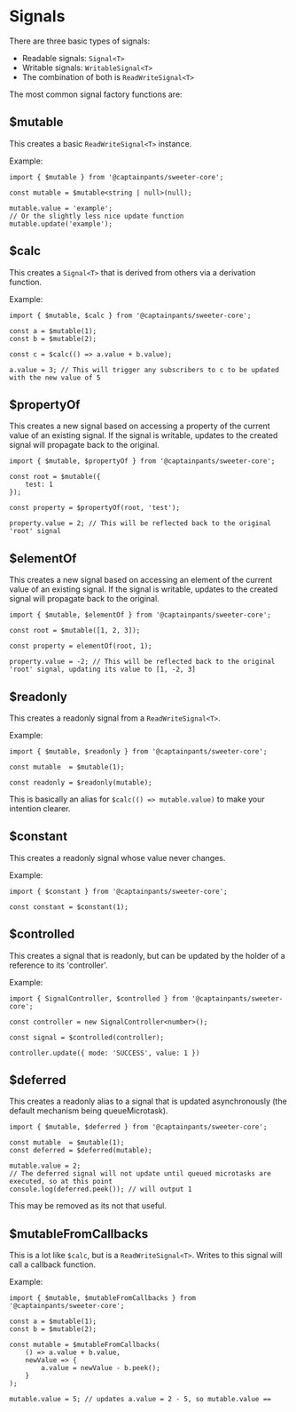 # Signals
There are three basic types of signals:
- Readable signals: `Signal<T>`
- Writable signals: `WritableSignal<T>`
- The combination of both is `ReadWriteSignal<T>`

The most common signal factory functions are:
## $mutable
This creates a basic `ReadWriteSignal<T>` instance.

Example:
```tsx
import { $mutable } from '@captainpants/sweeter-core';

const mutable = $mutable<string | null>(null);

mutable.value = 'example';
// Or the slightly less nice update function
mutable.update('example');
```

## $calc
This creates a `Signal<T>` that is derived from others via a derivation function.

Example:
```tsx
import { $mutable, $calc } from '@captainpants/sweeter-core';

const a = $mutable(1);
const b = $mutable(2);

const c = $calc(() => a.value + b.value);

a.value = 3; // This will trigger any subscribers to c to be updated with the new value of 5
```

## $propertyOf
This creates a new signal based on accessing a property of the current value of an existing signal. If the signal is writable, updates to the created signal will propagate back to the original.

```tsx
import { $mutable, $propertyOf } from '@captainpants/sweeter-core';

const root = $mutable({
    test: 1
});

const property = $propertyOf(root, 'test');

property.value = 2; // This will be reflected back to the original 'root' signal
```


## $elementOf
This creates a new signal based on accessing an element of the current value of an existing signal. If the signal is writable, updates to the created signal will propagate back to the original.

```tsx
import { $mutable, $elementOf } from '@captainpants/sweeter-core';

const root = $mutable([1, 2, 3]);

const property = elementOf(root, 1);

property.value = -2; // This will be reflected back to the original 'root' signal, updating its value to [1, -2, 3]
```

## $readonly
This creates a readonly signal from a `ReadWriteSignal<T>`.

Example:
```tsx
import { $mutable, $readonly } from '@captainpants/sweeter-core';

const mutable  = $mutable(1);

const readonly = $readonly(mutable);
```
This is basically an alias for `$calc(() => mutable.value)` to make your intention clearer.

## $constant
This creates a readonly signal whose value never changes.

Example:
```tsx
import { $constant } from '@captainpants/sweeter-core';

const constant = $constant(1);
```

## $controlled
This creates a signal that is readonly, but can be updated by the holder of a reference to its 'controller'.

Example:
```tsx
import { SignalController, $controlled } from '@captainpants/sweeter-core';

const controller = new SignalController<number>();

const signal = $controlled(controller);

controller.update({ mode: 'SUCCESS', value: 1 })
```

## $deferred
This creates a readonly alias to a signal that is updated asynchronously (the default mechanism being queueMicrotask).

```tsx
import { $mutable, $deferred } from '@captainpants/sweeter-core';

const mutable  = $mutable(1);
const deferred = $deferred(mutable);

mutable.value = 2;
// The deferred signal will not update until queued microtasks are executed, so at this point
console.log(deferred.peek()); // will output 1
```

This may be removed as its not that useful.

## $mutableFromCallbacks
This is a lot like `$calc`, but is a `ReadWriteSignal<T>`. Writes to this signal will call a callback function.

Example:
```tsx
import { $mutable, $mutableFromCallbacks } from '@captainpants/sweeter-core';

const a = $mutable(1);
const b = $mutable(2);

const mutable = $mutableFromCallbacks(
    () => a.value + b.value, 
    newValue => {
        a.value = newValue - b.peek();
    }
);

mutable.value = 5; // updates a.value = 2 - 5, so mutable.value ==
```